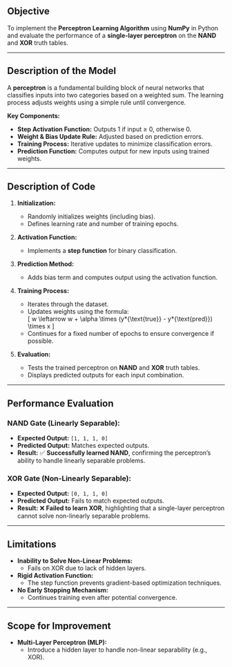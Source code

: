 ## Objective

To implement the **Perceptron Learning Algorithm** using **NumPy** in Python and evaluate the performance of a **single-layer perceptron** on the **NAND** and **XOR** truth tables.

---

## Description of the Model

A **perceptron** is a fundamental building block of neural networks that classifies inputs into two categories based on a weighted sum. The learning process adjusts weights using a simple rule until convergence.

**Key Components:**

- **Step Activation Function:** Outputs 1 if input ≥ 0, otherwise 0.
- **Weight & Bias Update Rule:** Adjusted based on prediction errors.
- **Training Process:** Iterative updates to minimize classification errors.
- **Prediction Function:** Computes output for new inputs using trained weights.

---

## Description of Code

1. **Initialization:**

   - Randomly initializes weights (including bias).
   - Defines learning rate and number of training epochs.

2. **Activation Function:**

   - Implements a **step function** for binary classification.

3. **Prediction Method:**

   - Adds bias term and computes output using the activation function.

4. **Training Process:**

   - Iterates through the dataset.
   - Updates weights using the formula:  
     \[
     w \leftarrow w + \alpha \times (y*{\text{true}} - y*{\text{pred}}) \times x
     \]
   - Continues for a fixed number of epochs to ensure convergence if possible.

5. **Evaluation:**
   - Tests the trained perceptron on **NAND** and **XOR** truth tables.
   - Displays predicted outputs for each input combination.

---

## Performance Evaluation

### NAND Gate (Linearly Separable):

- **Expected Output:** `[1, 1, 1, 0]`
- **Predicted Output:** Matches expected outputs.
- **Result:** ✅ **Successfully learned NAND**, confirming the perceptron’s ability to handle linearly separable problems.

### XOR Gate (Non-Linearly Separable):

- **Expected Output:** `[0, 1, 1, 0]`
- **Predicted Output:** Fails to match expected outputs.
- **Result:** ❌ **Failed to learn XOR**, highlighting that a single-layer perceptron cannot solve non-linearly separable problems.

---

## Limitations

- **Inability to Solve Non-Linear Problems:**
  - Fails on XOR due to lack of hidden layers.
- **Rigid Activation Function:**
  - The step function prevents gradient-based optimization techniques.
- **No Early Stopping Mechanism:**
  - Continues training even after potential convergence.

---

## Scope for Improvement

- **Multi-Layer Perceptron (MLP):**
  - Introduce a hidden layer to handle non-linear separability (e.g., XOR).
